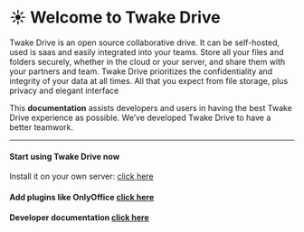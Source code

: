 # ☀️ Welcome to Twake Drive

Twake Drive is an open source collaborative drive. It can be self-hosted, 
used is saas and easily integrated into your teams.
Store all your files and folders securely, whether in the cloud or your server,
and share them with your partners and team. Twake Drive prioritizes the confidentiality 
and integrity of your data at all times. All that you expect from file storage, 
plus privacy and elegant interface

This **documentation** assists developers and users in having the best Twake Drive experience as possible. 
We’ve developed Twake Drive to have a better teamwork.

---

#### Start using Twake Drive now

Install it on your own server: [click here](onprem/installation.md)

#### Add plugins like OnlyOffice [click here](plugins.md)

#### Developer documentation [click here](internal-documentation/backend-services/README.md)

